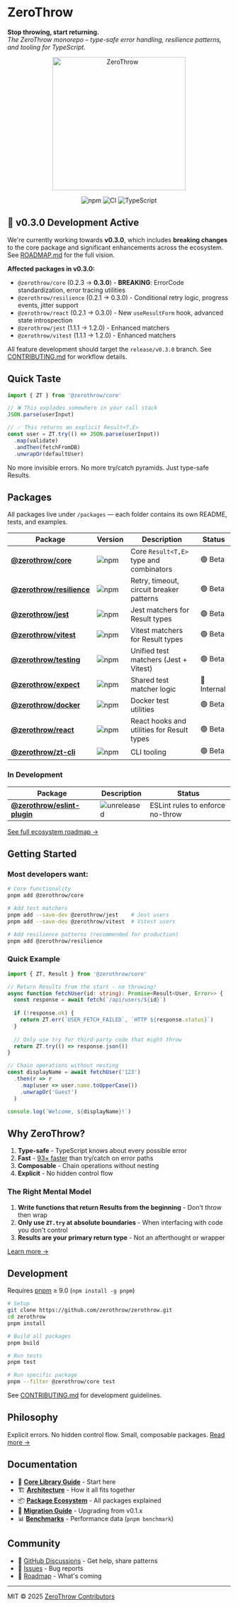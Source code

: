 # ZeroThrow

**Stop throwing, start returning.**  
*The ZeroThrow monorepo – type-safe error handling, resilience patterns, and tooling for TypeScript.*

<p align="center">
  <img src="https://raw.githubusercontent.com/flyingrobots/image-dump/refs/heads/main/optimized/marketing/brand/zerothrow-core.webp" alt="ZeroThrow" height="300" />
</p>

<p align="center">
  <img src="https://img.shields.io/npm/v/@zerothrow/core?label=core" alt="npm">
  <img src="https://github.com/zerothrow/zerothrow/actions/workflows/ci.yml/badge.svg" alt="CI">
  <img src="https://img.shields.io/badge/TypeScript-5.0%2B-blue" alt="TypeScript">
</p>

## 🚧 v0.3.0 Development Active

We're currently working towards **v0.3.0**, which includes **breaking changes** to the core package and significant enhancements across the ecosystem. See [ROADMAP.md](project/ROADMAP.md) for the full vision.

**Affected packages in v0.3.0:**
- `@zerothrow/core` (0.2.3 → **0.3.0**) - **BREAKING**: ErrorCode standardization, error tracing utilities
- `@zerothrow/resilience` (0.2.1 → 0.3.0) - Conditional retry logic, progress events, jitter support
- `@zerothrow/react` (0.2.1 → 0.3.0) - New `useResultForm` hook, advanced state introspection
- `@zerothrow/jest` (1.1.1 → 1.2.0) - Enhanced matchers
- `@zerothrow/vitest` (1.1.1 → 1.2.0) - Enhanced matchers

All feature development should target the `release/v0.3.0` branch. See [CONTRIBUTING.md](CONTRIBUTING.md#-v030-release-branch-workflow-active-until-v030-release) for workflow details.

## Quick Taste

```typescript
import { ZT } from '@zerothrow/core'

// ❌ This explodes somewhere in your call stack
JSON.parse(userInput)

// ✅ This returns an explicit Result<T,E>
const user = ZT.try(() => JSON.parse(userInput))
  .map(validate)
  .andThen(fetchFromDB)
  .unwrapOr(defaultUser)
```

No more invisible errors. No more try/catch pyramids. Just type-safe Results.

## Packages

All packages live under `/packages` — each folder contains its own README, tests, and examples.

| Package | Version | Description | Status |
|---------|---------|-------------|--------|
| **[@zerothrow/core](packages/core)** | ![npm](https://img.shields.io/npm/v/@zerothrow/core) | Core `Result<T,E>` type and combinators | 🟢 Beta |
| **[@zerothrow/resilience](packages/resilience)** | ![npm](https://img.shields.io/npm/v/@zerothrow/resilience) | Retry, timeout, circuit breaker patterns | 🟢 Beta |
| **[@zerothrow/jest](packages/jest)** | ![npm](https://img.shields.io/npm/v/@zerothrow/jest) | Jest matchers for Result types | 🟢 Beta |
| **[@zerothrow/vitest](packages/vitest)** | ![npm](https://img.shields.io/npm/v/@zerothrow/vitest) | Vitest matchers for Result types | 🟢 Beta |
| **[@zerothrow/testing](packages/testing)** | ![npm](https://img.shields.io/npm/v/@zerothrow/testing) | Unified test matchers (Jest + Vitest) | 🟢 Beta |
| **[@zerothrow/expect](packages/expect)** | ![npm](https://img.shields.io/npm/v/@zerothrow/expect) | Shared test matcher logic | 🔧 Internal |
| **[@zerothrow/docker](packages/docker)** | ![npm](https://img.shields.io/npm/v/@zerothrow/docker) | Docker test utilities | 🟢 Beta |
| **[@zerothrow/react](packages/react)** | ![npm](https://img.shields.io/npm/v/@zerothrow/react) | React hooks and utilities for Result types | 🟢 Beta |
| **[@zerothrow/zt-cli](packages/zt-cli)** | ![npm](https://img.shields.io/npm/v/@zerothrow/zt-cli) | CLI tooling | 🟢 Beta |

### In Development

| Package | Description | Status |
|---------|-------------|--------|
| **[@zerothrow/eslint-plugin](packages/eslint-plugin)** | ![unreleased](https://img.shields.io/badge/npm-unreleased-lightgrey) | ESLint rules to enforce no-throw | 🚧 Alpha |

[See full ecosystem roadmap →](https://github.com/zerothrow/zerothrow/blob/main/ECOSYSTEM.md)

## Getting Started

### Most developers want:

```bash
# Core functionality
pnpm add @zerothrow/core

# Add test matchers
pnpm add --save-dev @zerothrow/jest    # Jest users
pnpm add --save-dev @zerothrow/vitest  # Vitest users

# Add resilience patterns (recommended for production)
pnpm add @zerothrow/resilience
```

### Quick Example

```typescript
import { ZT, Result } from '@zerothrow/core'

// Return Results from the start - no throwing!
async function fetchUser(id: string): Promise<Result<User, Error>> {
  const response = await fetch(`/api/users/${id}`)
  
  if (!response.ok) {
    return ZT.err(`USER_FETCH_FAILED`, `HTTP ${response.status}`)
  }
  
  // Only use try for third-party code that might throw
  return ZT.try(() => response.json())
}

// Chain operations without nesting
const displayName = await fetchUser('123')
  .then(r => r
    .map(user => user.name.toUpperCase())
    .unwrapOr('Guest')
  )

console.log(`Welcome, ${displayName}!`)
```

## Why ZeroThrow?

1. **Type-safe** - TypeScript knows about every possible error
2. **Fast** - [93× faster](https://github.com/zerothrow/zerothrow/tree/main/benchmarks) than try/catch on error paths
3. **Composable** - Chain operations without nesting
4. **Explicit** - No hidden control flow

### The Right Mental Model

1. **Write functions that return Results from the beginning** - Don't throw then wrap
2. **Only use `ZT.try` at absolute boundaries** - When interfacing with code you don't control
3. **Results are your primary return type** - Not an afterthought or wrapper

[Learn more →](https://github.com/zerothrow/zerothrow/tree/main/packages/core#why-results-not-throws)

## Development

Requires [pnpm](https://pnpm.io) ≥ 9.0 (`npm install -g pnpm`)

```bash
# Setup
git clone https://github.com/zerothrow/zerothrow.git
cd zerothrow
pnpm install

# Build all packages
pnpm build

# Run tests
pnpm test

# Run specific package
pnpm --filter @zerothrow/core test
```

See [CONTRIBUTING.md](CONTRIBUTING.md) for development guidelines.

## Philosophy

Explicit errors. No hidden control flow. Small, composable packages. [Read more →](https://github.com/zerothrow/zerothrow/tree/main/docs/philosophy.md)

## Documentation

- 📖 **[Core Library Guide](packages/core)** - Start here
- 🏗️ **[Architecture](https://github.com/zerothrow/zerothrow/tree/main/docs/architecture.md)** - How it all fits together
- 📦 **[Package Ecosystem](https://github.com/zerothrow/zerothrow/blob/main/ECOSYSTEM.md)** - All packages explained
- 🔄 **[Migration Guide](https://github.com/zerothrow/zerothrow/blob/main/packages/core/CHANGELOG.md#migration-guide)** - Upgrading from v0.1.x
- 📊 **[Benchmarks](https://github.com/zerothrow/zerothrow/tree/main/benchmarks)** - Performance data (`pnpm benchmark`)

## Community

- 💬 [GitHub Discussions](https://github.com/zerothrow/zerothrow/discussions) - Get help, share patterns
- 🐛 [Issues](https://github.com/zerothrow/zerothrow/issues) - Bug reports
- 🎯 [Roadmap](https://github.com/zerothrow/zerothrow/projects) - What's coming

---

MIT © 2025 [ZeroThrow Contributors](https://github.com/zerothrow/zerothrow/graphs/contributors)
